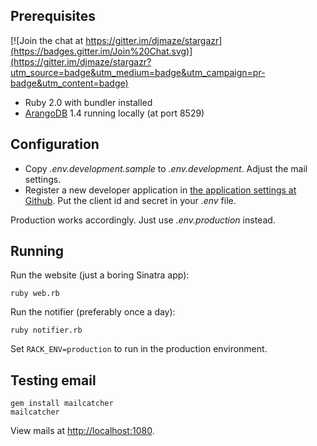 ## Prerequisites

[![Join the chat at https://gitter.im/djmaze/stargazr](https://badges.gitter.im/Join%20Chat.svg)](https://gitter.im/djmaze/stargazr?utm_source=badge&utm_medium=badge&utm_campaign=pr-badge&utm_content=badge)

* Ruby 2.0 with bundler installed
* [ArangoDB](http://www.arangodb.org/) 1.4 running locally (at port 8529)

## Configuration

* Copy _.env.development.sample_ to _.env.development_. Adjust the mail settings.
* Register a new developer application in  [the application settings at Github](https://github.com/settings/applications). Put the client id and secret in your _.env_ file.

Production works accordingly. Just use _.env.production_ instead.

## Running

Run the website (just a boring Sinatra app):

    ruby web.rb

Run the notifier (preferably once a day):

    ruby notifier.rb

Set `RACK_ENV=production` to run in the production environment.

## Testing email

    gem install mailcatcher
    mailcatcher

View mails at [http://localhost:1080](http://localhost:1080).
